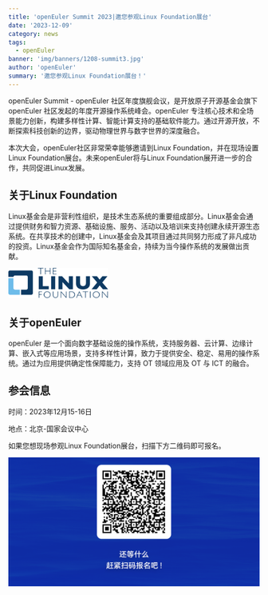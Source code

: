 ```yaml
---
title: 'openEuler Summit 2023|邀您参观Linux Foundation展台'
date: '2023-12-09'
category: news
tags:
  - openEuler
banner: 'img/banners/1208-summit3.jpg'
author: 'openEuler'
summary: '邀您参观Linux Foundation展台！'
---
```


openEuler Summit - openEuler 社区年度旗舰会议，是开放原子开源基金会旗下 openEuler 社区发起的年度开源操作系统峰会。openEuler 专注核心技术和全场景能力创新，构建多样性计算、智能计算支持的基础软件能力。通过开源开放，不断探索科技创新的边界，驱动物理世界与数字世界的深度融合。

本次大会，openEuler社区非常荣幸能够邀请到Linux Foundation，并在现场设置Linux Foundation展台。未来openEuler将与Linux Foundation展开进一步的合作，共同促进Linux发展。

## 关于Linux Foundation



Linux基金会是非营利性组织，是技术生态系统的重要组成部分。Linux基金会通过提供财务和智力资源、基础设施、服务、活动以及培训来支持创建永续开源生态系统。在共享技术的创建中，Linux基金会及其项目通过共同努力形成了非凡成功的投资。Linux基金会作为国际知名基金会，持续为当今操作系统的发展做出贡献。


<img src="./1.png" width="200" >



## 关于openEuler



openEuler 是一个面向数字基础设施的操作系统，支持服务器、云计算、边缘计算、嵌入式等应用场景，支持多样性计算，致力于提供安全、稳定、易用的操作系统。通过为应用提供确定性保障能力，支持 OT 领域应用及 OT 与 ICT 的融合。



## 参会信息

时间：2023年12月15-16日

地点：北京-国家会议中心

如果您想现场参观Linux Foundation展台，扫描下方二维码即可报名。

<img src="./2.png" width="1000" >